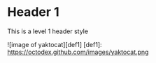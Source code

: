 # Header 1
This is a level 1 header style

![image of yaktocat][def1]
[def1]: https://octodex.github.com/images/yaktocat.png

